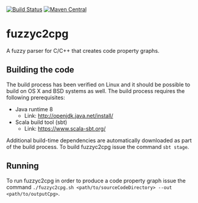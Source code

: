 [![Build Status](https://secure.travis-ci.org/ShiftLeftSecurity/fuzzyc2cpg.png?branch=master)](http://travis-ci.org/ShiftLeftSecurity/fuzzyc2cpg)
[![Maven Central](https://maven-badges.herokuapp.com/maven-central/io.shiftleft/fuzzyc2cpg_2.12/badge.svg)](https://maven-badges.herokuapp.com/maven-central/io.shiftleft/fuzzyc2cpg_2.12)

# fuzzyc2cpg

A fuzzy parser for C/C++ that creates code property graphs.

## Building the code


The build process has been verified on Linux and it should be possible 
to build on OS X and BSD systems as well. The build process requires
the following prerequisites:

* Java runtime 8
  - Link: http://openjdk.java.net/install/
* Scala build tool (sbt)
  - Link: https://www.scala-sbt.org/

Additional build-time dependencies are automatically downloaded as part
of the build process. To build fuzzyc2cpg issue the command `sbt stage`.

## Running

To run fuzzyc2cpg in order to produce a code property graph issue the
command
`./fuzzyc2cpg.sh <path/to/sourceCodeDirectory> --out <path/to/outputCpg>`.
